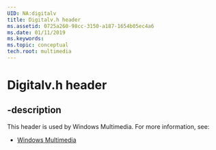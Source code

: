 ```yaml
---
UID: NA:digitalv
title: Digitalv.h header
ms.assetid: 0725a260-98cc-3150-a187-1654b05ec4a6
ms.date: 01/11/2019
ms.keywords: 
ms.topic: conceptual
tech.root: multimedia
---
```


# Digitalv.h header


## -description


This header is used by Windows Multimedia. For more information, see:

- [Windows Multimedia](../_multimedia/index.md)

